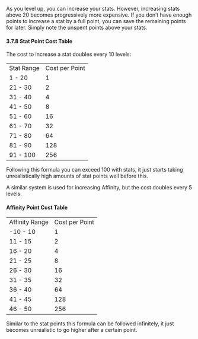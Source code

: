 As you level up, you can increase your stats. However, increasing stats above 20 becomes progressively more expensive. If you don’t have enough points to increase a stat by a full point, you can save the remaining points for later. Simply note the unspent points above your stats.

#### 3.7.8 Stat Point Cost Table

The cost to increase a stat doubles every 10 levels:

|   |   |
|---|---|
|Stat Range|Cost per Point|
|1 - 20|1|
|21 - 30|2|
|31 - 40|4|
|41 - 50|8|
|51 - 60|16|
|61 - 70|32|
|71 - 80|64|
|81 - 90|128|
|91 - 100|256|

  

Following this formula you can exceed 100 with stats, it just starts taking unrealistically high amounts of stat points well before this.

A similar system is used for increasing Affinity, but the cost doubles every 5 levels.

#### Affinity Point Cost Table

|   |   |
|---|---|
|Affinity Range|Cost per Point|
|-10 - 10|1|
|11 - 15|2|
|16 - 20|4|
|21 - 25|8|
|26 - 30|16|
|31 - 35|32|
|36 - 40|64|
|41 - 45|128|
|46 - 50|256|

Similar to the stat points this formula can be followed infinitely, it just becomes unrealistic to go higher after a certain point.